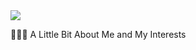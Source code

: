 <img src="https://capsule-render.vercel.app/api?type=rounded&color=auto&height=120&section=header&text=Jackson%20Greig&fontSize=90&fontColor=FFFFFF" />


👨🏻‍💻  A Little Bit About Me and My Interests
